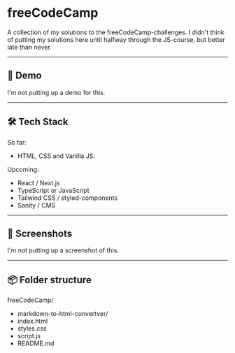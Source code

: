 # freeCodeCamp

A collection of my solutions to the freeCodeCamp-challenges. I didn't think of putting my solutions here until halfway through the JS-course, but better late than never. 

---

## 🚀 Demo

I'm not putting up a demo for this. 

<!-- [Live Site](https://your-deployment-link.com) -->

---

## 🛠️ Tech Stack

So far:
- HTML, CSS and Vanilla JS. 

Upcoming: 
- React / Next.js
- TypeScript or JavaScript
- Tailwind CSS / styled-components
- Sanity / CMS


---

## 📸 Screenshots

I'm not putting up a screenshot of this. 

<!-- ![Screenshot](./public/screenshot.png) -->

---

## 📦 Folder structure

freeCodeCamp/  
- markdown-to-html-convertver/  
 - index.html  
 - styles.css  
 - script.js  
- README.md
